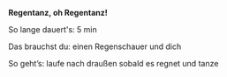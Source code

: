 **Regentanz, oh Regentanz!**

So lange dauert's: 5 min

Das brauchst du: einen Regenschauer und dich 

So geht’s: laufe nach draußen sobald es regnet und tanze 
